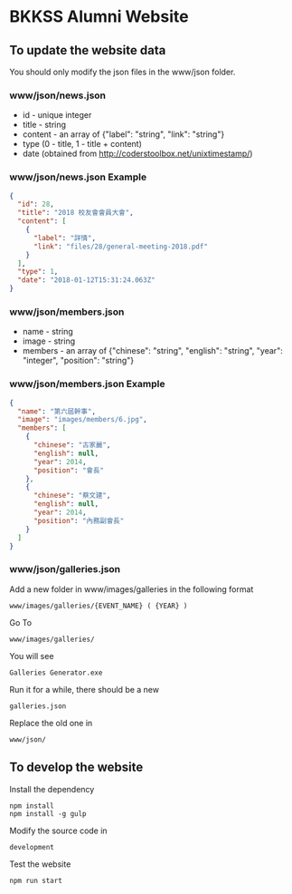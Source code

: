 # BKKSS Alumni Website

## To update the website data
You should only modify the json files in the www/json folder.

### www/json/news.json

- id - unique integer
- title - string
- content - an array of {"label": "string", "link": "string"}
- type (0 - title, 1 - title + content)
- date (obtained from http://coderstoolbox.net/unixtimestamp/)

### www/json/news.json Example
```json
{
  "id": 28,
  "title": "2018 校友會會員大會",
  "content": [
    {
      "label": "詳情",
      "link": "files/28/general-meeting-2018.pdf"
    }
  ],
  "type": 1,
  "date": "2018-01-12T15:31:24.063Z"
}
```

### www/json/members.json

- name - string
- image - string
- members - an array of {"chinese": "string", "english": "string", "year": "integer", "position": "string"}

### www/json/members.json Example
```json
{
  "name": "第六屆幹事",
  "image": "images/members/6.jpg",
  "members": [
    {
      "chinese": "古家麗",
      "english": null,
      "year": 2014,
      "position": "會長"
    },
    {
      "chinese": "蔡文建",
      "english": null,
      "year": 2014,
      "position": "內務副會長"
    }
  ]
}
```

### www/json/galleries.json

Add a new folder in www/images/galleries in the following format
```
www/images/galleries/{EVENT_NAME} ( {YEAR} )
```

Go To
```
www/images/galleries/
```

You will see
```
Galleries Generator.exe
```

Run it for a while, there should be a new 
```
galleries.json
```

Replace the old one in 
```
www/json/
```

## To develop the website

Install the dependency
```
npm install
npm install -g gulp
```

Modify the source code in
```
development
```

Test the website
```
npm run start
```


